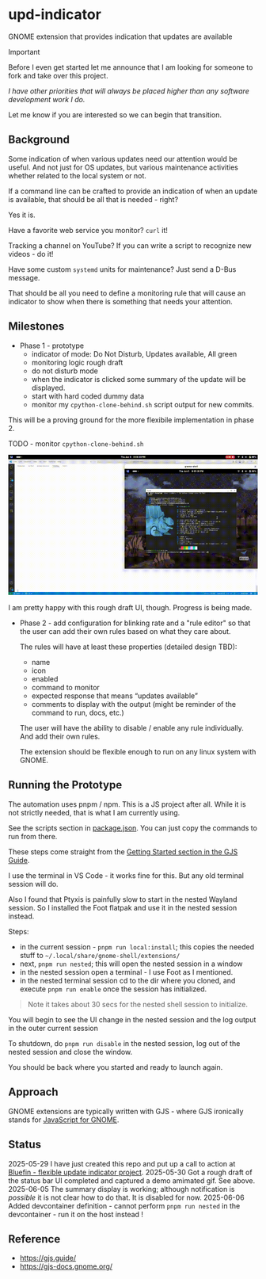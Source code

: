 # upd-indicator
GNOME extension that provides indication that updates are available

> [!IMPORTANT]
> Before I even get started let me announce that I am looking for someone to fork and take over this project.
> 
> _I have other priorities that will always be placed higher than any software development work I do._
> 
> Let me know if you are interested so we can begin that transition.

## Background

Some indication of when various updates need our attention would be useful. And not just for OS updates, but various maintenance activities whether related to the local system or not.

If a command line can be crafted to provide an indication of when an update is available, that should be all that is needed - right?

Yes it is.

Have a favorite web service you monitor? `curl` it!

Tracking a channel on YouTube? If you can write a script to recognize new videos - do it!

Have some custom `systemd` units for maintenance? Just send a D-Bus message.

That should be all you need to define a monitoring rule that will cause an indicator to show when there is something that needs your attention.

## Milestones

- Phase 1 - prototype
   - indicator of mode: Do Not Disturb, Updates available, All green
   - monitoring logic rough draft
   - do not disturb mode
   - when the indicator is clicked some summary of the update will be displayed.
   - start with hard coded dummy data
   - monitor my `cpython-clone-behind.sh` script output for new commits.
   
This will be a proving ground for the more flexibile implementation in phase 2.

TODO - monitor `cpython-clone-behind.sh`

![Phase 1 Demo w/Random hard-coded data](https://github.com/klmcwhirter/stuff/blob/master/upd-indicator-phase1-dummy-data.gif)

I am pretty happy with this rough draft UI, though. Progress is being made.


- Phase 2 - add configuration for blinking rate and a "rule editor" so that the user can add their own rules based on what they care about.

   The rules will have at least these properties (detailed design TBD):
   - name
   - icon
   - enabled
   - command to monitor
   - expected response that means “updates available”
   - comments to display with the output (might be reminder of the command to run, docs, etc.)
   
   The user will have the ability to disable / enable any rule individually. And add their own rules.
   
   The extension should be flexible enough to run on any linux system with GNOME.


## Running the Prototype

The automation uses pnpm / npm. This is a JS project after all. While it is not strictly needed, that is what I am currently using.

See the scripts section in [package.json](./package.json). You can just copy the commands to run from there.

These steps come straight from the [Getting Started section in the GJS Guide](https://gjs.guide/extensions/development/creating.html#wayland-sessions).

I use the terminal in VS Code - it works fine for this. But any old terminal session will do.

Also I found that Ptyxis is painfully slow to start in the nested Wayland session. So I installed the Foot flatpak and use it in the nested session instead.

Steps:

- in the current session - `pnpm run local:install`; this copies the needed stuff to `~/.local/share/gnome-shell/extensions/`
- next, `pnpm run nested`; this will open the nested session in a window
- in the nested session open a terminal - I use Foot as I mentioned.
- in the nested terminal session cd to the dir where you cloned, and execute `pnpm run enable` once the session has initialized.

> Note it takes about 30 secs for the nested shell session to initialize.

You will begin to see the UI change in the nested session and the log output in the outer current session

To shutdown, do `pnpm run disable` in the nested session, log out of the nested session and close the window.

You should be back where you started and ready to launch again.

## Approach

GNOME extensions are typically written with GJS - where GJS ironically stands for [JavaScript for GNOME](https://gjs.guide/).

## Status

2025-05-29 I have just created this repo and put up a call to action at [Bluefin - flexible update indicator project](https://universal-blue.discourse.group/t/bluefin-flexible-update-indicator-project/8844).
2025-05-30 Got a rough draft of the status bar UI completed and captured a demo amimated gif. See above.
2025-06-05 The summary display is working; although notification is _possible_ it is not clear how to do that. It is disabled for now.
2025-06-06 Added devcontainer definition - cannot perform `pnpm run nested` in the devcontainer - run it on the host instead !

## Reference
- https://gjs.guide/
- https://gjs-docs.gnome.org/
